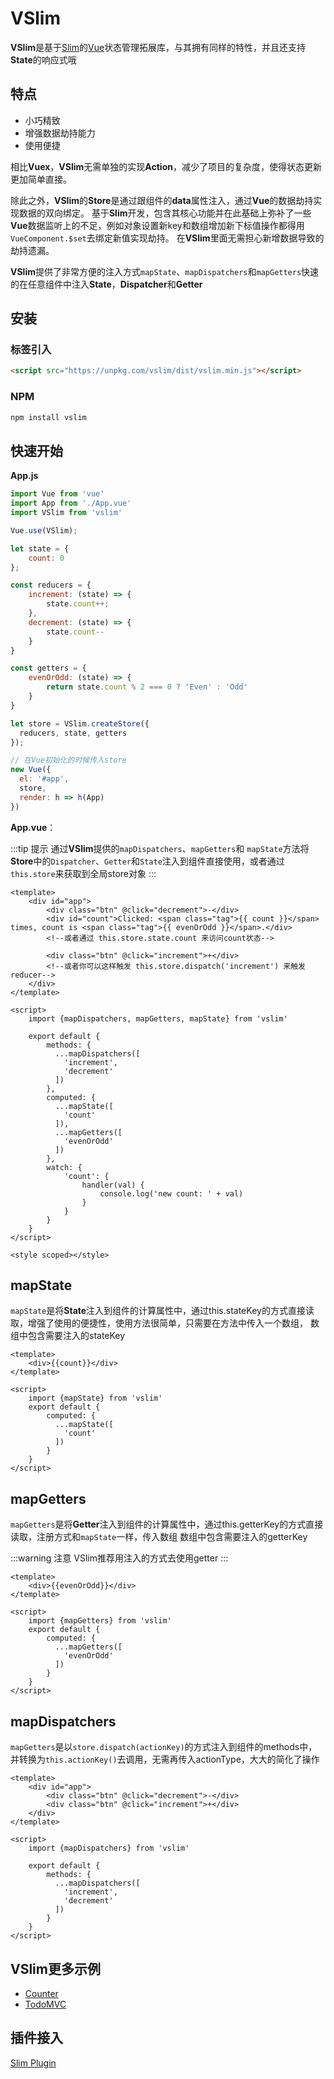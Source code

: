 # VSlim

**VSlim**是基于[Slim](/zh/intro.html)的[Vue](https://cn.vuejs.org/)状态管理拓展库，与其拥有同样的特性，并且还支持**State**的响应式哦

## 特点

* 小巧精致
* 增强数据劫持能力
* 使用便捷

相比**Vuex**，**VSlim**无需单独的实现**Action**，减少了项目的复杂度，使得状态更新更加简单直接。

除此之外，**VSlim**的**Store**是通过跟组件的**data**属性注入，通过**Vue**的数据劫持实现数据的双向绑定。
基于**Slim**开发，包含其核心功能并在此基础上弥补了一些**Vue**数据监听上的不足，例如对象设置新key和数组增加新下标值操作都得用`VueComponent.$set`去绑定新值实现劫持。
在**VSlim**里面无需担心新增数据导致的劫持遗漏。

**VSlim**提供了非常方便的注入方式`mapState`、`mapDispatchers`和`mapGetters`快速的在任意组件中注入**State**，**Dispatcher**和**Getter**

## 安装

### 标签引入

```html
<script src="https://unpkg.com/vslim/dist/vslim.min.js"></script>
```

### NPM

```bash
npm install vslim
```

## 快速开始

**App.js**

```javascript
import Vue from 'vue'
import App from './App.vue'
import VSlim from 'vslim'

Vue.use(VSlim);

let state = {
    count: 0
};

const reducers = {
    increment: (state) => {
        state.count++;
    },
    decrement: (state) => {
        state.count--
    }
}

const getters = {
    evenOrOdd: (state) => {
        return state.count % 2 === 0 ? 'Even' : 'Odd'
    }
}

let store = VSlim.createStore({
  reducers, state, getters
});

// 在Vue初始化的时候传入store
new Vue({
  el: '#app',
  store,
  render: h => h(App)
})
```

**App.vue**：

:::tip 提示
通过**VSlim**提供的`mapDispatchers`、`mapGetters`和 `mapState`方法将**Store**中的`Dispatcher`、`Getter`和`State`注入到组件直接使用，或者通过`this.store`来获取到全局store对象
:::

```vue
<template>
    <div id="app">
        <div class="btn" @click="decrement">-</div>
        <div id="count">Clicked: <span class="tag">{{ count }}</span> times, count is <span class="tag">{{ evenOrOdd }}</span>.</div>
        <!--或者通过 this.store.state.count 来访问count状态-->
        
        <div class="btn" @click="increment">+</div>
        <!--或者你可以这样触发 this.store.dispatch('increment') 来触发reducer-->
    </div>
</template>

<script>
    import {mapDispatchers, mapGetters, mapState} from 'vslim'

    export default {
        methods: {
          ...mapDispatchers([
            'increment',
            'decrement'
          ])
        },
        computed: {
          ...mapState([
            'count'
          ]),
          ...mapGetters([
            'evenOrOdd'
          ])
        },
        watch: {
            'count': {
                handler(val) {
                    console.log('new count: ' + val)
                }
            }
        }
    }
</script>

<style scoped></style>
```
## mapState

`mapState`是将**State**注入到组件的计算属性中，通过this.stateKey的方式直接读取，增强了使用的便捷性，使用方法很简单，只需要在方法中传入一个数组，
数组中包含需要注入的stateKey

```vue
<template>
    <div>{{count}}</div>
</template>

<script>
    import {mapState} from 'vslim'
    export default {
        computed: {
          ...mapState([
            'count'
          ])
        }
    }
</script>
```

## mapGetters

`mapGetters`是将**Getter**注入到组件的计算属性中，通过this.getterKey的方式直接读取，注册方式和`mapState`一样，传入数组
数组中包含需要注入的getterKey

:::warning 注意
VSlim推荐用注入的方式去使用getter
:::

```vue
<template>
    <div>{{evenOrOdd}}</div>
</template>

<script>
    import {mapGetters} from 'vslim'
    export default {
        computed: {
          ...mapGetters([
            'evenOrOdd'
          ])
        }
    }
</script>
```

## mapDispatchers
`mapGetters`是以`store.dispatch(actionKey)`的方式注入到组件的methods中，并转换为`this.actionKey()`去调用，无需再传入actionType，大大的简化了操作

```vue
<template>
    <div id="app">
        <div class="btn" @click="decrement">-</div>
        <div class="btn" @click="increment">+</div>
    </div>
</template>

<script>
    import {mapDispatchers} from 'vslim'

    export default {
        methods: {
          ...mapDispatchers([
            'increment',
            'decrement'
          ])
        }
    }
</script>
```

## VSlim更多示例
* [Counter](https://github.com/victor0210/slim/tree/master/example/vue-counter)
* [TodoMVC](https://github.com/victor0210/slim/tree/master/example/vue-todomvc)

## 插件接入
[Slim Plugin](/zh/plugin.html)
